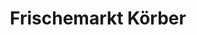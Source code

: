 ---
title: "Frischemarkt Körber"
url: /apenburg-winterfeld/frischemarkt-koerber/
shop: Supermarkt
---